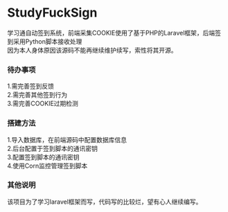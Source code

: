 # StudyFuckSign
学习通自动签到系统，前端采集COOKIE使用了基于PHP的Laravel框架，后端签到采用Python脚本接收处理 <br/>
因为本人身体原因该源码不能再继续维护续写，索性将其开源。

### 待办事项
1.需完善签到反馈<br/>
2.需完善其他签到行为<br/>
3.需完善COOKIE过期检测<br/>

### 搭建方法
1.导入数据库，在前端源码中配置数据库信息<br/>
2.后台配置于签到脚本的通讯密钥<br/>
3.配置签到脚本的通讯密钥<br/>
4.使用Corn监控管理签到脚本<br/>


### 其他说明
该项目为了学习laravel框架而写，代码写的比较烂，望有心人继续编写。
